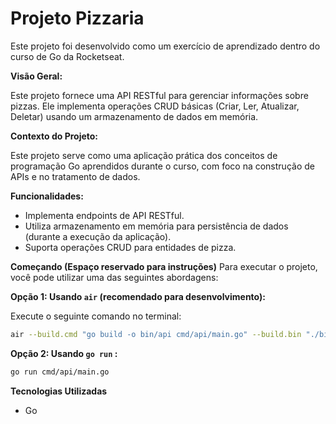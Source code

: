 # Projeto Pizzaria

Este projeto foi desenvolvido como um exercício de aprendizado dentro do curso de Go da Rocketseat.

**Visão Geral:**

Este projeto fornece uma API RESTful para gerenciar informações sobre pizzas. Ele implementa operações CRUD básicas (Criar, Ler, Atualizar, Deletar) usando um armazenamento de dados em memória.

**Contexto do Projeto:**

Este projeto serve como uma aplicação prática dos conceitos de programação Go aprendidos durante o curso, com foco na construção de APIs e no tratamento de dados.

**Funcionalidades:**

* Implementa endpoints de API RESTful.
* Utiliza armazenamento em memória para persistência de dados (durante a execução da aplicação).
* Suporta operações CRUD para entidades de pizza.

**Começando (Espaço reservado para instruções)**
Para executar o projeto, você pode utilizar uma das seguintes abordagens:

**Opção 1: Usando `air` (recomendado para desenvolvimento):**

Execute o seguinte comando no terminal:

```bash
air --build.cmd "go build -o bin/api cmd/api/main.go" --build.bin "./bin/api"
```
**Opção 2: Usando `go run` :**
```bash
go run cmd/api/main.go
```

**Tecnologias Utilizadas**

* Go
